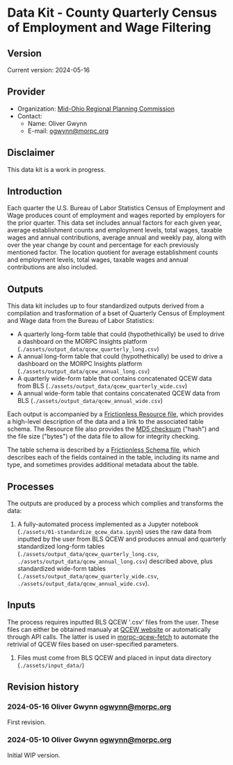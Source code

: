 # Data Kit - County Quarterly Census of Employment and Wage Filtering
## Version

Current version: 2024-05-16

## Provider

  - Organization: [Mid-Ohio Regional Planning Commission](https://morpc.org)
  - Contact: 
    - Name: Oliver Gwynn
	- E-mail: ogwynn@morpc.org

## Disclaimer

This data kit is a work in progress.

## Introduction

Each quarter the U.S. Bureau of Labor Statistics Census of Employment and Wage produces count of employment and wages reported by employers for the prior quarter. This data set includes annual factors for each given year, average establishment counts and employment levels, total wages, taxable wages and annual contributions, average annual and weekly pay, along with over the year change by count and percentage for each previously mentioned factor. The location quotient for average establishment counts and employment levels, total wages, taxable wages and annual contributions are also included.

## Outputs
This data kit includes up to four standardized outputs derived from a compilation and trasformation of a bset of Quarterly Census of Employment and Wage data from the Bureau of Labor Statistics:

  - A quarterly long-form table that could (hypothethically) be used to drive a dashboard on the MORPC Insights platform (`./assets/output_data/qcew_quarterly_long.csv`)
  - A annual long-form table that could (hypothethically) be used to drive a dashboard on the MORPC Insights platform (`./assets/output_data/qcew_annual_long.csv`)
  - A quarterly wide-form table that contains concatenated QCEW data from BLS (`./assets/output_data/qcew_quarterly_wide.csv`)
  - A annual wide-form table that contains concatenated QCEW data from BLS (`./assets/output_data/qcew_annual_wide.csv`)
  
Each output is accompanied by a [Frictionless Resource file](https://specs.frictionlessdata.io/data-resource/), which provides a high-level description of the data and a link to the associated table schema.  The Resource file also provides the [MD5 checksum](https://en.wikipedia.org/wiki/Md5sum) ("hash") and the file size ("bytes") of the data file to allow for integrity checking.

The table schema is described by a [Frictionless Schema file](https://specs.frictionlessdata.io/table-schema/), which describes each of the fields contained in the table, including its name and type, and sometimes provides additional metadata about the table.

## Processes

The outputs are produced by a process which complies and transforms the data:

  1. A fully-automated process implemented as a Jupyter notebook (`./assets/01-standardize_qcew_data.ipynb`) uses the raw data from inputted by the user from BLS QCEW and produces annual and quarterly standardized long-form tables (`./assets/output_data/qcew_quarterly_long.csv`, `./assets/output_data/qcew_annual_long.csv`) described above, plus standardized wide-form tables (`./assets/output_data/qcew_quarterly_wide.csv`, `./assets/output_data/qcew_annual_wide.csv`).

## Inputs

The process requires inputted BLS QCEW '.csv' files from the user. These files can either be obtained manualy at [QCEW website](https://www.bls.gov/cew/about-data/data-availability.htm) or automatically through API calls. The latter is used in [morpc-qcew-fetch](https://github.com/morpc/morpc-qcew-fetch) to automate the retrivial of QCEW files based on user-specified parameters. 

  1. Files must come from BLS QCEW and placed in input data directory (`./assets/input_data/`)


## Revision history

### 2024-05-16 Oliver Gwynn <ogwynn@morpc.org>

First revision.

### 2024-05-10 Oliver Gwynn <ogwynn@morpc.org>

Initial WIP version. 

